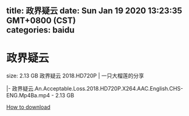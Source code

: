 
title: 政界疑云
date: Sun Jan 19 2020 13:23:35 GMT+0800 (CST)    
categories: baidu
---

# 政界疑云
size: 2.13 GB
 政界疑云 2018.HD720P | 一只大榴莲的分享
 
|- 政界疑云.An.Acceptable.Loss.2018.HD720P.X264.AAC.English.CHS-ENG.Mp4Ba.mp4 - 2.13 GB

[How to download](https://bpcam.bemobtrk.com/go/2ceec3aa-1ca2-46d6-b9ff-aaa5c184517c?jno=437)